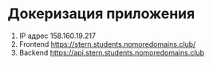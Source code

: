 # Докеризация приложения

1. IP адрес 158.160.19.217
1. Frontend https://stern.students.nomoredomains.club/
1. Backend https://api.stern.students.nomoredomains.club
